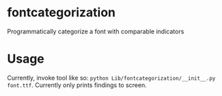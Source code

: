 # fontcategorization
Programmatically categorize a font with comparable indicators

# Usage

Currently, invoke tool like so: `python Lib/fontcategorization/__init__.py font.ttf`.
Currently only prints findings to screen.
